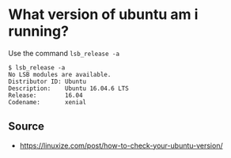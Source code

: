 # What version of ubuntu am i running?

Use the command `lsb_release -a`

	$ lsb_release -a
	No LSB modules are available.
	Distributor ID: Ubuntu
	Description:    Ubuntu 16.04.6 LTS
	Release:        16.04
	Codename:       xenial



## Source

* <https://linuxize.com/post/how-to-check-your-ubuntu-version/>